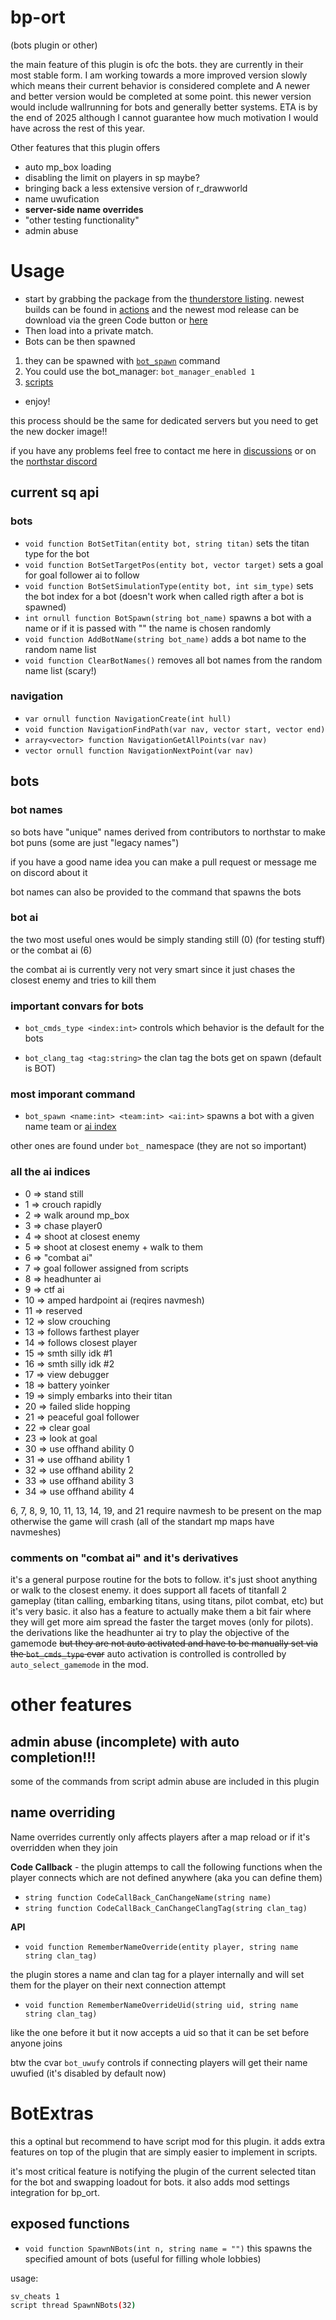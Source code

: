 # bp-ort
(bots plugin or other)

the main feature of this plugin is ofc the bots. they are currently in their most stable form.
I am working towards a more improved version slowly which means their current behavior is considered complete and 
A newer and better version would be completed at some point. this newer version would include wallrunning for bots and generally better systems.
ETA is by the end of 2025 although I cannot guarantee how much motivation I would have across the rest of this year.

Other features that this plugin offers
- auto mp_box loading
- disabling the limit on players in sp maybe?
- bringing back a less extensive version of r_drawworld
- name uwufication
- **server-side name overrides**
- "other testing functionality"
- admin abuse

# Usage

- start by grabbing the package from the [thunderstore listing](https://thunderstore.io/c/northstar/p/cat_or_not/bp_ort/).
  newest builds can be found in [actions](https://github.com/catornot/bp-ort/actions) and the newest mod release can be download via the green Code button or [here](https://github.com/catornot/bp-ort/archive/refs/heads/master.zip)
- Then load into a private match.
- Bots can be then spawned
1. they can be spawned with [`bot_spawn`](https://github.com/catornot/bp-ort?tab=readme-ov-file#most-imporant-command) command
2. You could use the bot_manager: `bot_manager_enabled 1`
3. [scripts](https://github.com/catornot/bp-ort?tab=readme-ov-file#current-sq-api)
- enjoy!

this process should be the same for dedicated servers but you need to get the new docker image!!

if you have any problems feel free to contact me here in [discussions](https://github.com/catornot/bp-ort/discussions) or on the [northstar discord](https://northstar.tf/discord)

## current sq api

### bots

- `void function BotSetTitan(entity bot, string titan)` sets the titan type for the bot
- `void function BotSetTargetPos(entity bot, vector target)` sets a goal for goal follower ai to follow
- `void function BotSetSimulationType(entity bot, int sim_type)` sets the bot index for a bot (doesn't work when called rigth after a bot is spawned)
- `int ornull function BotSpawn(string bot_name)` spawns a bot with a name or if it is passed with "" the name is chosen randomly
- `void function AddBotName(string bot_name)` adds a bot name to the random name list
- `void function ClearBotNames()` removes all bot names from the random name list (scary!)

### navigation

- `var ornull function NavigationCreate(int hull)`
- `void function NavigationFindPath(var nav, vector start, vector end)`
- `array<vector> function NavigationGetAllPoints(var nav)`
- `vector ornull function NavigationNextPoint(var nav)`

## bots

### bot names
so bots have "unique" names derived from contributors to northstar to make bot puns (some are just "legacy names")

if you have a good name idea you can make a pull request or message me on discord about it

bot names can also be provided to the command that spawns the bots

### bot ai

the two most useful ones would be simply standing still (0) (for testing stuff) or the combat ai (6)

the combat ai is currently very not very smart since it just chases the closest enemy and tries to kill them

### important convars for bots

- `bot_cmds_type <index:int>`
controls which behavior is the default for the bots

- `bot_clang_tag <tag:string>`
the clan tag the bots get on spawn (default is BOT) 

### most imporant command

- `bot_spawn <name:int> <team:int> <ai:int>`
spawns a bot with a given name team or [ai index](https://github.com/catornot/bp-ort?tab=readme-ov-file#all-the-ai-indices)

other ones are found under `bot_` namespace (they are not so important)

### all the ai indices
- 0 => stand still
- 1 => crouch rapidly
- 2 => walk around mp_box
- 3 => chase player0
- 4 => shoot at closest enemy
- 5 => shoot at closest enemy + walk to them
- 6 => "combat ai"
- 7 => goal follower assigned from scripts
- 8 => headhunter ai
- 9 => ctf ai
- 10 => amped hardpoint ai (reqires navmesh)
- 11 => reserved
- 12 => slow crouching 
- 13 => follows farthest player 
- 14 => follows closest player  
- 15 => smth silly idk #1 
- 16 => smth silly idk #2 
- 17 => view debugger
- 18 => battery yoinker
- 19 => simply embarks into their titan
- 20 => failed slide hopping
- 21 => peaceful goal follower
- 22 => clear goal
- 23 => look at goal
- 30 => use offhand ability 0
- 31 => use offhand ability 1
- 32 => use offhand ability 2
- 33 => use offhand ability 3
- 34 => use offhand ability 4

6, 7, 8, 9, 10, 11, 13, 14, 19, and 21 require navmesh to be present on the map otherwise the game will crash (all of the standart mp maps have navmeshes)

### comments on "combat ai" and it's derivatives
it's a general purpose routine for the bots to follow.
it's just shoot anything or walk to the closest enemy.
it does support all facets of titanfall 2 gameplay (titan calling, embarking titans, using titans, pilot combat, etc) but it's very basic.
it also has a feature to actually make them a bit fair where they will get more aim spread the faster the target moves (only for pilots).
the derivations like the headhunter ai try to play the objective of the gamemode ~~but they are not auto activated and have to be manually set via the `bot_cmds_type` cvar~~
auto activation is controlled is controlled by `auto_select_gamemode` in the mod.

# other features

## admin abuse (incomplete) with auto completion!!!
some of the commands from script admin abuse are included in this plugin

## name overriding
Name overrides currently only affects players after a map reload or if it's overridden when they join

**Code Callback** - the plugin attemps to call the following functions when the player connects which are not defined anywhere (aka you can define them)

- `string function CodeCallBack_CanChangeName(string name)`
- `string function CodeCallBack_CanChangeClangTag(string clan_tag)`

**API**

- `void function RememberNameOverride(entity player, string name string clan_tag)`

the plugin stores a name and clan tag for a player internally and will set them for the player on their next connection attempt

- `void function RememberNameOverrideUid(string uid, string name string clan_tag)`

like the one before it but it now accepts a uid so that it can be set before anyone joins

btw the cvar `bot_uwufy` controls if connecting players will get their name uwufied (it's disabled by default now)

# BotExtras
this a optinal but recommend to have script mod for this plugin. it adds extra features on top of the plugin that are simply easier to implement in scripts.

it's most critical feature is notifying the plugin of the current selected titan for the bot and swapping loadout for bots. it also adds mod settings integration for bp_ort.

## exposed functions
- `void function SpawnNBots(int n, string name = "")`
this spawns the specified amount of bots (useful for filling whole lobbies)

usage:
```bash
sv_cheats 1
script thread SpawnNBots(32)
```
